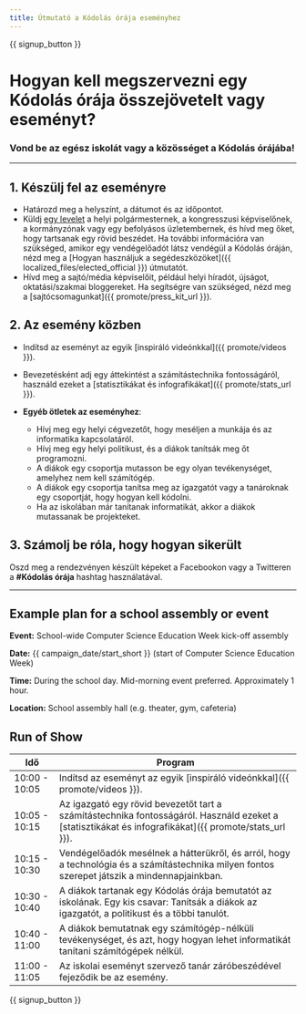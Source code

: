 ```yaml
---
title: Útmutató a Kódolás órája eseményhez
---
```


{{ signup_button }}

# Hogyan kell megszervezni egy Kódolás órája összejövetelt vagy eseményt?

### Vond be az egész iskolát vagy a közösséget a Kódolás órájába!

* * *

## 1. Készülj fel az eseményre

- Határozd meg a helyszínt, a dátumot és az időpontot.
- Küldj [egy levelet](https://hourofcode.com/promote/resources#sample-emails) a helyi polgármesternek, a kongresszusi képviselőnek, a kormányzónak vagy egy befolyásos üzletembernek, és hívd meg őket, hogy tartsanak egy rövid beszédet. Ha további információra van szükséged, amikor egy vendégelőadót látsz vendégül a Kódolás óráján, nézd meg a [Hogyan használjuk a segédeszközöket]({{ localized_files/elected_official }}) útmutatót.
- Hívd meg a sajtó/média képviselőit, például helyi híradót, újságot, oktatási/szakmai bloggereket. Ha segítségre van szükséged, nézd meg a [sajtócsomagunkat]({{ promote/press_kit_url }}).

## 2. Az esemény közben

- Indítsd az eseményt az egyik [inspiráló videónkkal]({{ promote/videos }}).
- Bevezetésként adj egy áttekintést a számítástechnika fontosságáról, használd ezeket a [statisztikákat és infografikákat]({{ promote/stats_url }}).   
      
    
- **Egyéb ötletek az eseményhez**: 
    - Hívj meg egy helyi cégvezetőt, hogy meséljen a munkája és az informatika kapcsolatáról.
    - Hívj meg egy helyi politikust, és a diákok tanítsák meg őt programozni.
    - A diákok egy csoportja mutasson be egy olyan tevékenységet, amelyhez nem kell számítógép.
    - A diákok egy csoportja tanítsa meg az igazgatót vagy a tanároknak egy csoportját, hogy hogyan kell kódolni.
    - Ha az iskolában már tanítanak informatikát, akkor a diákok mutassanak be projekteket.

## 3. Számolj be róla, hogy hogyan sikerült

Oszd meg a rendezvényen készült képeket a Facebookon vagy a Twitteren a **#Kódolás órája** hashtag használatával.

* * *

## Example plan for a school assembly or event

**Event:** School-wide Computer Science Education Week kick-off assembly

**Date:** {{ campaign_date/start_short }} (start of Computer Science Education Week)

**Time:** During the school day. Mid-morning event preferred. Approximately 1 hour.

**Location:** School assembly hall (e.g. theater, gym, cafeteria)

## Run of Show

| Idő           | Program                                                                                                                                               |
| ------------- | ----------------------------------------------------------------------------------------------------------------------------------------------------- |
| 10:00 - 10:05 | Indítsd az eseményt az egyik [inspiráló videónkkal]({{ promote/videos }}).                                                                            |
| 10:05 - 10:15 | Az igazgató egy rövid bevezetőt tart a számítástechnika fontosságáról. Használd ezeket a [statisztikákat és infografikákat]({{ promote/stats_url }}). |
| 10:15 - 10:30 | Vendégelőadók mesélnek a hátterükről, és arról, hogy a technológia és a számítástechnika milyen fontos szerepet játszik a mindennapjainkban.          |
| 10:30 - 10:40 | A diákok tartanak egy Kódolás órája bemutatót az iskolának. Egy kis csavar: Tanítsák a diákok az igazgatót, a politikust és a többi tanulót.          |
| 10:40 - 11:00 | A diákok bemutatnak egy számítógép-nélküli tevékenységet, és azt, hogy hogyan lehet informatikát tanítani számítógépek nélkül.                        |
| 11:00 - 11:05 | Az iskolai eseményt szervező tanár záróbeszédével fejeződik be az esemény.                                                                            |

{{ signup_button }}